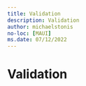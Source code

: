 ```yaml
---
title: Validation
description: Validation
author: michaelstonis
no-loc: [MAUI]
ms.date: 07/12/2022
---
```


# Validation
